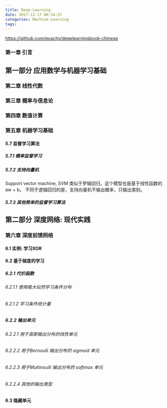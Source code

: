 ```yaml
---
title: Deep-Learning
date: 2017-12-17 00:34:57
categories: Machine-Learning
tags:
---
```



https://github.com/exacity/deeplearningbook-chinese

### 第一章 引言

## 第一部分 应用数学与机器学习基础

### 第二章 线性代数

### 第三章 概率与信息论

### 第四章 数值计算

### 第五章 机器学习基础
#### 5.7 监督学习算法
##### 5.7.1 概率监督学习
##### 5.7.2 支持向量机
Support vector machine, SVM 类似于罗辑回归，这个模型也是基于线性函数的aw + b。 不同于逻辑回归的是，支持向量机不输出概率，只输出类别。
##### 5.7.3 其他简单的监督学习算法

## 第二部分 深度网络:  现代实践
### 第六章 深度前馈网络
#### 6.1 实例: 学习XOR
#### 6.2 基于梯度的学习
##### 6.2.1 代价函数
###### 6.2.1.1 使用极大似然学习条件分布
###### 6.2.1.2 学习条件统计量
##### 6.2.2 输出单元
###### 6.2.2.1 用于高斯输出分布的线性单元
###### 6.2.2.2 用于Bernoulli 输出分布的 sigmoid 单元
###### 6.2.2.3 用于Multinoulli 输出分布的 softmax 单元
###### 6.2.2.4 其他的输出类型
#### 6.3 隐藏单元
